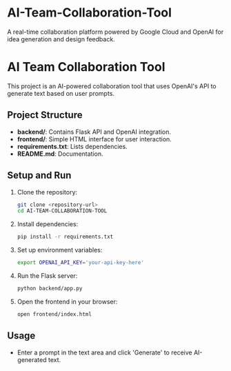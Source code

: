 # AI-Team-Collaboration-Tool
A real-time collaboration platform powered by Google Cloud and OpenAI for idea generation and design feedback.


# AI Team Collaboration Tool

This project is an AI-powered collaboration tool that uses OpenAI's API to generate text based on user prompts.

## Project Structure
- **backend/**: Contains Flask API and OpenAI integration.
- **frontend/**: Simple HTML interface for user interaction.
- **requirements.txt**: Lists dependencies.
- **README.md**: Documentation.

## Setup and Run
1. Clone the repository:
   ```bash
   git clone <repository-url>
   cd AI-TEAM-COLLABORATION-TOOL
   ```
2. Install dependencies:
   ```bash
   pip install -r requirements.txt
   ```
3. Set up environment variables:
   ```bash
   export OPENAI_API_KEY='your-api-key-here'
   ```
4. Run the Flask server:
   ```bash
   python backend/app.py
   ```
5. Open the frontend in your browser:
   ```bash
   open frontend/index.html
   ```

## Usage
- Enter a prompt in the text area and click 'Generate' to receive AI-generated text.
